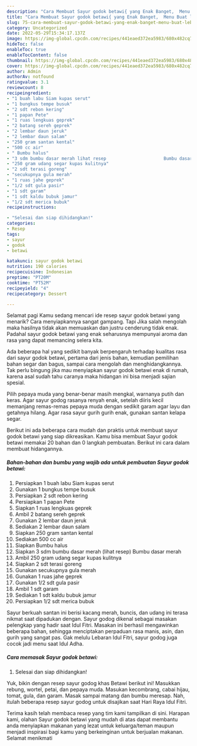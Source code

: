 ```yaml
---
description: "Cara Membuat Sayur godok betawi{ yang Enak Banget,  Menu Buat lebaran"
title: "Cara Membuat Sayur godok betawi{ yang Enak Banget,  Menu Buat lebaran"
slug: 75-cara-membuat-sayur-godok-betawi-yang-enak-banget-menu-buat-lebaran
category: Uncategorized
date: 2022-05-29T15:34:17.137Z
image: https://img-global.cpcdn.com/recipes/441eaed372ea5983/680x482cq70/sayur-godok-betawi-foto-resep-utama.jpg
hideToc: false
enableToc: true
enableTocContent: false
thumbnail: https://img-global.cpcdn.com/recipes/441eaed372ea5983/680x482cq70/sayur-godok-betawi-foto-resep-utama.jpg
cover: https://img-global.cpcdn.com/recipes/441eaed372ea5983/680x482cq70/sayur-godok-betawi-foto-resep-utama.jpg
author: Admin
authorAv: notfound
ratingvalue: 3.1
reviewcount: 8
recipeingredient:
- "1 buah labu Siam kupas serut"
- "1 bungkus tempe busuk"
- "2 sdt rebon kering"
- "1 papan Pete"
- "1 ruas lengkuas geprek"
- "2 batang sereh geprek"
- "2 lembar daun jeruk"
- "2 lembar daun salam"
- "250 gram santan kental"
- "500 cc air"
- " Bumbu halus"
- "3 sdm bumbu dasar merah lihat resep                      Bumbu dasar merah"
- "250 gram udang segar kupas kulitnya"
- "2 sdt terasi goreng"
- "secukupnya gula merah"
- "1 ruas jahe geprek"
- "1/2 sdt gula pasir"
- "1 sdt garam"
- "1 sdt kaldu bubuk jamur"
- "1/2 sdt merica bubuk"
recipeinstructions:

- "Selesai dan siap dihidangkan!"
categories:
- Resep
tags:
- sayur
- godok
- betawi

katakunci: sayur godok betawi 
nutrition: 190 calories
recipecuisine: Indonesian
preptime: "PT20M"
cooktime: "PT52M"
recipeyield: "4"
recipecategory: Dessert

---
```



Selamat pagi Kamu sedang mencari ide resep sayur godok betawi yang menarik? Cara menyiapkannya sangat gampang. Tapi Jika salah mengolah maka hasilnya tidak akan memuaskan dan justru cenderung tidak enak. Padahal sayur godok betawi yang enak seharusnya mempunyai aroma dan rasa yang dapat memancing selera kita.


Ada beberapa hal yang sedikit banyak berpengaruh terhadap kualitas rasa dari sayur godok betawi, pertama dari jenis bahan, kemudian pemilihan bahan segar dan bagus, sampai cara mengolah dan menghidangkannya. Tak perlu bingung jika mau menyiapkan sayur godok betawi enak di rumah, karena asal sudah tahu caranya maka hidangan ini bisa menjadi sajian spesial.

Pilih pepaya muda yang benar-benar masih mengkal, warnanya putih dan keras. Agar sayur godog rasanya renyah enak, setelah diiris kecil memanjang remas-remas pepaya muda dengan sedikit garam agar layu dan getahnya hilang. Agar rasa sayur gurih gurih enak, gunakan santan kelapa segar.


Berikut ini ada beberapa cara mudah dan praktis untuk membuat sayur godok betawi yang siap dikreasikan. Kamu bisa membuat Sayur godok betawi memakai 20 bahan dan 0 langkah pembuatan. Berikut ini cara dalam membuat hidangannya.

<!--inarticleads1-->

##### Bahan-bahan dan bumbu yang wajib ada untuk pembuatan Sayur godok betawi:

1. Persiapkan 1 buah labu Siam kupas serut
1. Gunakan 1 bungkus tempe busuk
1. Persiapkan 2 sdt rebon kering
1. Persiapkan 1 papan Pete
1. Siapkan 1 ruas lengkuas geprek
1. Ambil 2 batang sereh geprek
1. Gunakan 2 lembar daun jeruk
1. Sediakan 2 lembar daun salam
1. Siapkan 250 gram santan kental
1. Sediakan 500 cc air
1. Siapkan  Bumbu halus
1. Siapkan 3 sdm bumbu dasar merah (lihat resep)                      Bumbu dasar merah
1. Ambil 250 gram udang segar kupas kulitnya
1. Siapkan 2 sdt terasi goreng
1. Gunakan secukupnya gula merah
1. Gunakan 1 ruas jahe geprek
1. Gunakan 1/2 sdt gula pasir
1. Ambil 1 sdt garam
1. Sediakan 1 sdt kaldu bubuk jamur
1. Persiapkan 1/2 sdt merica bubuk


Sayur berkuah santan ini berisi kacang merah, buncis, dan udang ini terasa nikmat saat dipadukan dengan. Sayur godog dikenal sebagai masakan pelengkap yang hadir saat Idul Fitri. Masakan ini berhasil mengawinkan beberapa bahan, sehingga menciptakan perpaduan rasa manis, asin, dan gurih yang sangat pas. Gak melulu Lebaran Idul Fitri, sayur godog juga cocok jadi menu saat Idul Adha. 

<!--inarticleads2-->

##### Cara memasak Sayur godok betawi:


1. Selesai dan siap dihidangkan!

Yuk, bikin dengan resep sayur godog khas Betawi berikut ini! Masukkan rebung, wortel, petai, dan pepaya muda. Masukan kecombrang, cabai hijau, tomat, gula, dan garam. Masak sampai matang dan bumbu meresap. Nah, itulah beberapa resep sayur godog untuk disajikan saat Hari Raya Idul Fitri. 

Terima kasih telah membaca resep yang tim kami tampilkan di sini. Harapan kami, olahan Sayur godok betawi yang mudah di atas dapat membantu anda menyiapkan makanan yang lezat untuk keluarga/teman maupun menjadi inspirasi bagi kamu yang berkeinginan untuk berjualan makanan. Selamat menikmati
